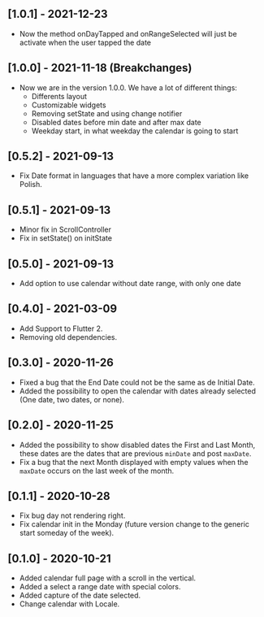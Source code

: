 ## [1.0.1] - 2021-12-23

- Now the method onDayTapped and onRangeSelected will just be activate when the user tapped the date

## [1.0.0] - 2021-11-18 (**Breakchanges**)

- Now we are in the version 1.0.0. We have a lot of different things:
  - Differents layout
  - Customizable widgets
  - Removing setState and using change notifier
  - Disabled dates before min date and after max date
  - Weekday start, in what weekday the calendar is going to start

## [0.5.2] - 2021-09-13

- Fix Date format in languages that have a more complex variation like Polish.

## [0.5.1] - 2021-09-13

- Minor fix in ScrollController
- Fix in setState() on initState

## [0.5.0] - 2021-09-13

- Add option to use calendar without date range, with only one date

## [0.4.0] - 2021-03-09

- Add Support to Flutter 2.
- Removing old dependencies.

## [0.3.0] - 2020-11-26

- Fixed a bug that the End Date could not be the same as de Initial Date.
- Added the possibility to open the calendar with dates already selected (One date, two dates, or none).

## [0.2.0] - 2020-11-25

- Added the possibility to show disabled dates the First and Last Month, these dates are the dates that are previous `minDate` and post `maxDate`.
- Fix a bug that the next Month displayed with empty values when the `maxDate` occurs on the last week of the month.

## [0.1.1] - 2020-10-28

- Fix bug day not rendering right.
- Fix calendar init in the Monday (future version change to the generic start someday of the week).

## [0.1.0] - 2020-10-21

- Added calendar full page with a scroll in the vertical.
- Added a select a range date with special colors.
- Added capture of the date selected.
- Change calendar with Locale.
